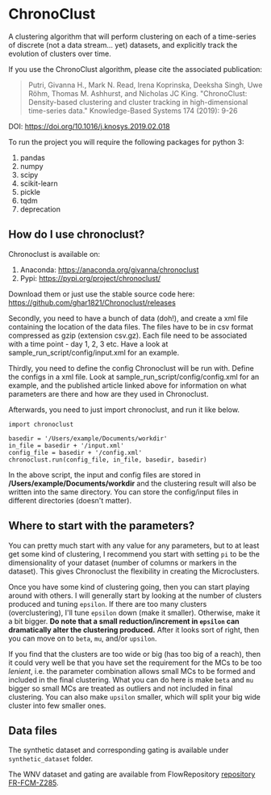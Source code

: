 # ChronoClust

A clustering algorithm that will perform clustering on each of a time-series of discrete (not a data stream... yet) datasets, and explicitly track the evolution of clusters over time. 

If you use the ChronoClust algorithm, please cite the associated publication:

>Putri, Givanna H., Mark N. Read, Irena Koprinska, Deeksha Singh, Uwe Röhm, Thomas M. Ashhurst, and Nicholas JC King. "ChronoClust: Density-based clustering and cluster tracking in high-dimensional time-series data." Knowledge-Based Systems 174 (2019): 9-26

DOI: https://doi.org/10.1016/j.knosys.2019.02.018

To run the project you will require the following packages for python 3:
1. pandas
2. numpy
3. scipy
4. scikit-learn
5. pickle
6. tqdm
7. deprecation

## How do I use chronoclust?
Chronoclust is available on:
1. Anaconda: https://anaconda.org/givanna/chronoclust
2. Pypi: https://pypi.org/project/chronoclust/

Download them or just use the stable source code here: https://github.com/ghar1821/Chronoclust/releases

Secondly, you need to have a bunch of data (doh!), and create a xml file containing the location of the data files. The files have to be in csv format compressed as gzip (extension csv.gz). 
Each file need to be associated with a time point - day 1, 2, 3 etc.
Have a look at sample_run_script/config/input.xml for an example.

Thirdly, you need to define the config Chronoclust will be run with. Define the configs in a xml file.
Look at sample_run_script/config/config.xml for an example, and the published article linked above for information on what parameters are there and how are they used in Chronoclust.

Afterwards, you need to just import chronoclust, and run it like below.
```
import chronoclust

basedir = '/Users/example/Documents/workdir'
in_file = basedir + '/input.xml'
config_file = basedir + '/config.xml'
chronoclust.run(config_file, in_file, basedir, basedir)
```
In the above script, the input and config files are stored in **/Users/example/Documents/workdir** and the clustering result will also be written into the same directory. You can store the config/input files in different directories (doesn't matter). 

## Where to start with the parameters?
You can pretty much start with any value for any parameters, but to at least get some kind of clustering, I recommend you start with setting ``pi`` to be the dimensionality of your dataset (number of columns or markers in the dataset).
This gives Chronoclust the flexibility in creating the Microclusters.

Once you have some kind of clustering going, then you can start playing around with others. 
I will generally start by looking at the number of clusters produced and tuning ``epsilon``.
If there are too many clusters (overclustering), I'll tune ``epsilon`` down (make it smaller).
Otherwise, make it a bit bigger.
**Do note that a small reduction/increment in ``epsilon`` can dramatically alter the clustering produced.**
After it looks sort of right, then you can move on to ``beta``, ``mu``, and/or ``upsilon``.

If you find that the clusters are too wide or big (has too big of a reach), then it could very well be that you have set the requirement for the MCs to be too _lenient_, i.e. the parameter combination allows small MCs to be formed and included in the final clustering.
What you can do here is make ``beta`` and ``mu`` bigger so small MCs are treated as outliers and not included in final clustering.
You can also make ``upsilon`` smaller, which will split your big wide cluster into few smaller ones. 

## Data files
The synthetic dataset and corresponding gating is available under ``synthetic_dataset`` folder.

The WNV dataset and gating are available from FlowRepository [repository FR-FCM-Z285](https://flowrepository.org/id/FR-FCM-Z285).

